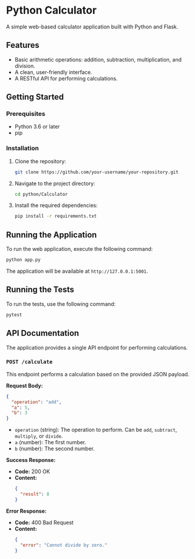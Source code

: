 # Python Calculator

A simple web-based calculator application built with Python and Flask.

## Features

*   Basic arithmetic operations: addition, subtraction, multiplication, and division.
*   A clean, user-friendly interface.
*   A RESTful API for performing calculations.

## Getting Started

### Prerequisites

*   Python 3.6 or later
*   pip

### Installation

1.  Clone the repository:
    ```bash
    git clone https://github.com/your-username/your-repository.git
    ```
2.  Navigate to the project directory:
    ```bash
    cd python/Calculator
    ```
3.  Install the required dependencies:
    ```bash
    pip install -r requirements.txt
    ```

## Running the Application

To run the web application, execute the following command:

```bash
python app.py
```

The application will be available at `http://127.0.0.1:5001`.

## Running the Tests

To run the tests, use the following command:

```bash
pytest
```

## API Documentation

The application provides a single API endpoint for performing calculations.

### `POST /calculate`

This endpoint performs a calculation based on the provided JSON payload.

**Request Body:**

```json
{
  "operation": "add",
  "a": 5,
  "b": 3
}
```

*   `operation` (string): The operation to perform. Can be `add`, `subtract`, `multiply`, or `divide`.
*   `a` (number): The first number.
*   `b` (number): The second number.

**Success Response:**

*   **Code:** 200 OK
*   **Content:**
    ```json
    {
      "result": 8
    }
    ```

**Error Response:**

*   **Code:** 400 Bad Request
*   **Content:**
    ```json
    {
      "error": "Cannot divide by zero."
    }
    ```
